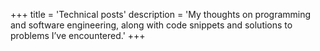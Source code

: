 +++
title = 'Technical posts'
description = 'My thoughts on programming and software engineering, along with code snippets and solutions to problems I’ve encountered.'
+++
